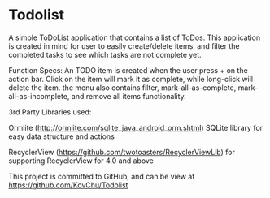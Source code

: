 # Todolist

A simple ToDoList application that contains a list of ToDos. This application is created
in mind for user to easily create/delete items, and filter the completed tasks to see which tasks are not complete yet.


Function Specs:
An TODO item is created when the user press + on the action bar.
Click on the item will mark it as complete, while long-click will delete the item.
the menu also contains filter, mark-all-as-complete, mark-all-as-incomplete, and remove all items functionality.

3rd Party Libraries used:

Ormlite
(http://ormlite.com/sqlite_java_android_orm.shtml)
SQLite library for easy data structure and actions

RecyclerView
(https://github.com/twotoasters/RecyclerViewLib)
for supporting RecyclerView for 4.0 and above

This project is committed to GitHub, and can be view at
https://github.com/KovChu/Todolist